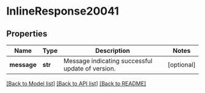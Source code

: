 # InlineResponse20041

## Properties
Name | Type | Description | Notes
------------ | ------------- | ------------- | -------------
**message** | **str** | Message indicating successful update of version. | [optional] 

[[Back to Model list]](../README.md#documentation-for-models) [[Back to API list]](../README.md#documentation-for-api-endpoints) [[Back to README]](../README.md)

